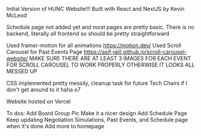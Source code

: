 Initial Version of HUNC Website!!!
Built with React and NextJS by Kevin McLeod 

Schedule page not added yet and most pages are pretty basic. There is no backend, literally all frontend so should be pretty straightforward 

Used framer-motion for all animations https://motion.dev/ 
Used Scroll Carousel for Past Events Page https://asif-jalil.github.io/scroll-carousel-website/ 
    MAKE SURE THERE ARE AT LEAST 3 IMAGES FOR EACH EVENT FOR SCROLL CAROUSEL TO WORK PROPERLY OTHERWISE IT LOOKS ALL MESSED UP 

CSS implemented pretty messily, cleanup task for future Tech Chairs if I don't get around to it haha o7

Website hosted on Vercel

To dos:
    Add Board Group Pic
    Make it a nicer design
    Add Schedule Page
    Keep updating Negotiation Simulations, Past Events, and Schedule page when it's done
    Add more to homepage